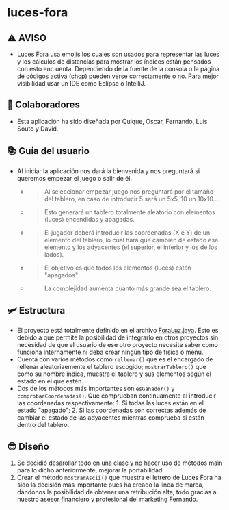 # luces-fora

## ⚠️ AVISO
- Luces Fora usa emojis los cuales son usados para representar las luces y los cálculos de distancias para mostrar los índices están pensados con esto enc uenta. Dependiendo de la fuente de la consola o la página de códigos activa (chcp) pueden verse correctamente o no. Para mejor visibilidad usar un IDE como Eclipse o IntelliJ.

## 🧑‍ Colaboradores
- Esta aplicación ha sido diseñada por Quique, Óscar, Fernando, Luís Souto y David.

## 📚 Guía del usuario
- Al iniciar la aplicación nos dará la bienvenida y nos preguntará si queremos empezar el juego o salir de él.
  * > Al seleccionar empezar juego nos preguntará por el tamaño del tablero, en caso de introducir 5 será un 5x5, 10 un 10x10...
  * > Esto generará un tablero totalmente aleatorio con elementos (luces) encendidas y apagadas.
  * > El jugador deberá introducir las coordenadas (X e Y) de un elemento del tablero, lo cual hará que cambien de estado ese elemento y los adyacentes (el superior, el inferior y los de los lados).
  * > El objetivo es que todos los elementos (luces) estén "apagados".
  * > La complejidad aumenta cuanto más grande sea el tablero.
  
## 🛩️ Estructura
- El proyecto está totalmente definido en el archivo [ForaLuz.java](https://github.com/Taxalo/luces-fora/blob/main/src/com/david/ForaLuz.java). Esto es debido a que permite la posibilidad de integrarlo en otros proyectos sin necesidad de que el usuario de ese otro proyecto necesite saber como funciona internamente ni deba crear ningún tipo de física o menú.
- Cuenta con varios métodos como `rellenar()` que es el encargado de rellenar aleatoriaemente el tablero escogido; `mostrarTablero()` que como su nombre indica, muestra el tablero y sus elementos según el estado en el que estén.
- Dos de los métodos más importantes son `esGanador()` y `comprobarCoordenadas()`. Que comprueban continuamente al introducir las coordenadas respectivamente: 1. Si todas las luces están en el estado "apagado"; 2. Si las coordenadas son correctas además de cambiar el estado de las adyacentes mientras comprueba si están dentro del tablero.

## 😎 Diseño
1. Se decidió desarollar todo en una clase y no hacer uso de métodos main para lo dicho anteriormente, mejorar la portabilidad.
2. Crear el método `mostrarAscii()` que muestra el letrero de Luces Fora ha sido la decisión más importante pues ha creado la linea de marca, dándonos la posibilidad de obtener una retribución alta, todo gracias a nuestro asesor financiero y profesional del marketing Fernando.
